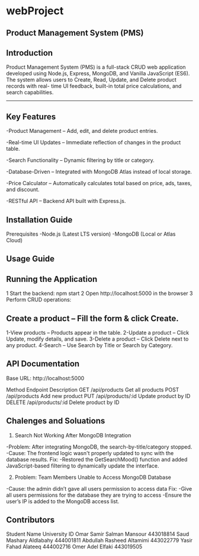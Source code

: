 # webProject

Product Management System (PMS)
---------------------------------------------------------------------------------------------------------------------------------------------------------------------------------------------------------------------------------
Introduction
---------------------------------------------------------------------------------------------------------------------------------------------------------------------------------------------------------------------------------
Product Management System (PMS) is a full-stack CRUD web application developed using Node.js, Express, MongoDB, and Vanilla JavaScript (ES6). The system allows users to Create, Read, Update, and Delete product records with real-
time UI feedback, built-in total price calculations, and search capabilities.

---------------------------------------------------------------------------------------------------------------------------------------------------------------------------------------------------------------------------------
Key Features
----------------------------------------------------------------------------------------------------------------------------------------------------------------------------------------------------------------------------------------

-Product Management – Add, edit, and delete product entries.

-Real-time UI Updates – Immediate reflection of changes in the product table.

-Search Functionality – Dynamic filtering by title or category.

-Database-Driven – Integrated with MongoDB Atlas instead of local storage.

-Price Calculator – Automatically calculates total based on price, ads, taxes, and discount.

-RESTful API – Backend API built with Express.js.


Installation Guide
----------------------------------------------------------------------------------------------------------------------------------------------------------------------------------------------------------------------------------------
Prerequisites
-Node.js (Latest LTS version)
-MongoDB (Local or Atlas Cloud)


Usage Guide
----------------------------------------------------------------------------------------------------------------------------------------------------------------------------------------------------------------------------------------

Running the Application
----------------------------------------------------------------------------------------------------------------------------------------------------------------------------------------------------------------------------------------
1 Start the backend: npm start
2 Open http://localhost:5000 in the browser
3 Perform CRUD operations:

Create a product – Fill the form & click Create.
----------------------------------------------------------------------------------------------------------------------------------------------------------------------------------------------------------------------------------------
1-View products – Products appear in the table.
2-Update a product – Click Update, modify details, and save.
3-Delete a product – Click Delete next to any product.
4-Search – Use Search by Title or Search by Category.

API Documentation
----------------------------------------------------------------------------------------------------------------------------------------------------------------------------------------------------------------------------------------
Base URL: http://localhost:5000

Method	Endpoint	Description
GET	        /api/products	       Get all products
POST	      /api/products	       Add new product
PUT	        /api/products/:id	   Update product by ID
DELETE    	/api/products/:id	   Delete product by ID


Chalenges and Soluations 
----------------------------------------------------------------------------------------------------------------------------------------------------------------------------------------------------------------------------------------

1. Search Not Working After MongoDB Integration

-Problem: After integrating MongoDB, the search-by-title/category stopped.
-Cause: The frontend logic wasn't properly updated to sync with the database results.
   Fix:
-Restored the GetSearchMood() function and added JavaScript-based filtering to dynamically update the interface.

2. Problem: Team Members Unable to Access MongoDB Database

-Cause: the admin didn’t gave all users permission to access data 
   Fix: 
-Give all users permissions for the database they are trying to access
-Ensure the user’s IP is added to the MongoDB access list.

Contributors
----------------------------------------------------------------------------------------------------------------------------------------------------------------------------------------------------------------------------------------
Student Name	               University ID
Omar Samir Salman Mansour	   443018814
Saud Mashary Aldlabahy 	     444001811
Abdullah Rasheed Altamimi	   443022779
Yasir Fahad Alateeq	         444002716
Omer Adel Elfaki	           443019505

